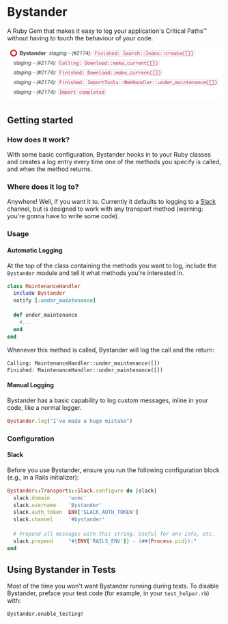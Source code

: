 # Bystander

A Ruby Gem that makes it easy to log your application's Critical Paths™ without
having to touch the behaviour of your code.

![Bystander in action, in a Slack channel](/screenshot.png?raw=true)

## Getting started

### How does it work?

With some basic configuration, Bystander hooks in to your Ruby classes
and creates a log entry every time one of the methods you specify is
called, and when the method returns.

### Where does it log to?

Anywhere! Well, if you want it to. Currently it defaults to logging to a
[Slack](https://slack.com) channel, but is designed to work with any
transport method (warning: you're gonna have to write some code).

### Usage

#### Automatic Logging

At the top of the class containing the methods you want to log, include
the `Bystander` module and tell it what methods you're interested in.

```ruby
class MaintenanceHandler
  include Bystander
  notify [:under_maintenance]

  def under_maintenance
    #...
  end
end
```

Whenever this method is called, Bystander will log the call and the
return:

```
Calling: MaintenanceHandler::under_maintenance([])
Finished: MaintenanceHandler::under_maintenance([])
```

#### Manual Logging

Bystander has a basic capability to log custom messages, inline in your
code, like a normal logger.

```ruby
Bystander.log("I've made a huge mistake")
```

### Configuration

#### Slack

Before you use Bystander, ensure you run the following configuration
block (e.g., in a Rails initializer):

```ruby
Bystander::Transports::Slack.configure do |slack|
  slack.domain      'wcmc'
  slack.username    'Bystander'
  slack.auth_token  ENV['SLACK_AUTH_TOKEN']
  slack.channel     '#bystander'

  # Prepend all messages with this string. Useful for env info, etc.
  slack.prepend     "#{ENV['RAILS_ENV']} - (##{Process.pid}):"
end
```

## Using Bystander in Tests

Most of the time you won't want Bystander running during tests. To
disable Bystander, preface your test code (for example, in your
`test_helper.rb`) with:

```
Bystander.enable_testing!
```

